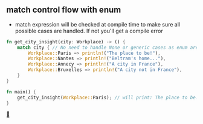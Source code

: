 ## match control flow with enum

* match expression will be checked at compile time to make sure all possible cases are handled. If not you'll get a compile error

```Rust
fn get_city_insight(city: Workplace) -> () { 
    match city { // No need to handle None or generic cases as enum are exhaustives
        Workplace::Paris => println!("The place to be!"),
        Workplace::Nantes => println!("Beltram's home..."),
        Workplace::Annecy => println!("A city in France"),
        Workplace::Bruxelles => println!("A city not in France"),
    }
}

fn main() {
    get_city_insight(Workplace::Paris); // will print: The place to be! 
}
```

[📒](https://doc.rust-lang.org/book/ch06-02-match.html)